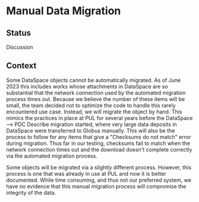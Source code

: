 # Manual Data Migration

## Status

Discussion

## Context

Some DataSpace objects cannot be automatically migrated. As of June 2023 this includes works whose attachments in DataSpace are so substantial that the network connection used by the automated migration process times out. Because we believe the number of these items will be small, the team decided not to optimize the code to handle this rarely encountered use case. Instead, we will migrate the object by hand. This mimics the practices in place at PUL for several years before the DataSpace --> PDC Describe migration started, where very large data deposits in DataSpace were transferred to Globus manually. This will also be the process to follow for any items that give a "Checksums do not match" error during migration. Thus far in our testing, checksums fail to match when the network connection times out and the download doesn't complete correctly via the automated migration process. 

Some objects will be migrated via a slightly different process. However, this process is one that was already in use at PUL and now it is better documented. While time consuming, and thus not our preferred system, we have no evidence that this manual migration process will compromise the integrity of the data. 